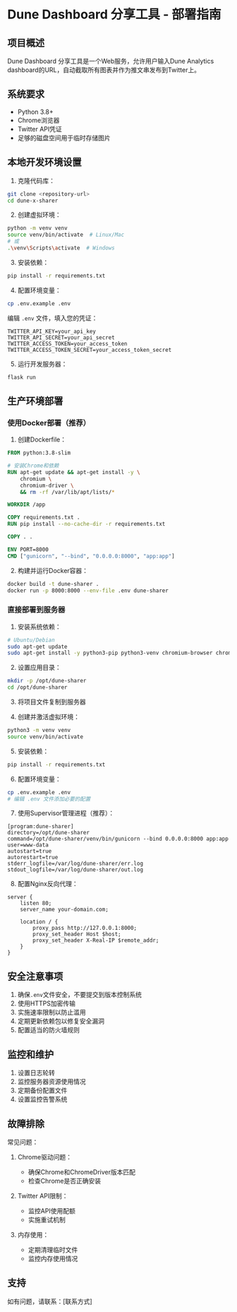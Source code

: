 # Dune Dashboard 分享工具 - 部署指南

## 项目概述
Dune Dashboard 分享工具是一个Web服务，允许用户输入Dune Analytics dashboard的URL，自动截取所有图表并作为推文串发布到Twitter上。

## 系统要求
- Python 3.8+
- Chrome浏览器
- Twitter API凭证
- 足够的磁盘空间用于临时存储图片

## 本地开发环境设置

1. 克隆代码库：
```bash
git clone <repository-url>
cd dune-x-sharer
```

2. 创建虚拟环境：
```bash
python -m venv venv
source venv/bin/activate  # Linux/Mac
# 或
.\venv\Scripts\activate  # Windows
```

3. 安装依赖：
```bash
pip install -r requirements.txt
```

4. 配置环境变量：
```bash
cp .env.example .env
```
编辑 `.env` 文件，填入您的凭证：
```
TWITTER_API_KEY=your_api_key
TWITTER_API_SECRET=your_api_secret
TWITTER_ACCESS_TOKEN=your_access_token
TWITTER_ACCESS_TOKEN_SECRET=your_access_token_secret
```

5. 运行开发服务器：
```bash
flask run
```

## 生产环境部署

### 使用Docker部署（推荐）

1. 创建Dockerfile：
```dockerfile
FROM python:3.8-slim

# 安装Chrome和依赖
RUN apt-get update && apt-get install -y \
    chromium \
    chromium-driver \
    && rm -rf /var/lib/apt/lists/*

WORKDIR /app

COPY requirements.txt .
RUN pip install --no-cache-dir -r requirements.txt

COPY . .

ENV PORT=8000
CMD ["gunicorn", "--bind", "0.0.0.0:8000", "app:app"]
```

2. 构建并运行Docker容器：
```bash
docker build -t dune-sharer .
docker run -p 8000:8000 --env-file .env dune-sharer
```

### 直接部署到服务器

1. 安装系统依赖：
```bash
# Ubuntu/Debian
sudo apt-get update
sudo apt-get install -y python3-pip python3-venv chromium-browser chromium-chromedriver
```

2. 设置应用目录：
```bash
mkdir -p /opt/dune-sharer
cd /opt/dune-sharer
```

3. 将项目文件复制到服务器

4. 创建并激活虚拟环境：
```bash
python3 -m venv venv
source venv/bin/activate
```

5. 安装依赖：
```bash
pip install -r requirements.txt
```

6. 配置环境变量：
```bash
cp .env.example .env
# 编辑 .env 文件添加必要的配置
```

7. 使用Supervisor管理进程（推荐）：
```
[program:dune-sharer]
directory=/opt/dune-sharer
command=/opt/dune-sharer/venv/bin/gunicorn --bind 0.0.0.0:8000 app:app
user=www-data
autostart=true
autorestart=true
stderr_logfile=/var/log/dune-sharer/err.log
stdout_logfile=/var/log/dune-sharer/out.log
```

8. 配置Nginx反向代理：
```nginx
server {
    listen 80;
    server_name your-domain.com;

    location / {
        proxy_pass http://127.0.0.1:8000;
        proxy_set_header Host $host;
        proxy_set_header X-Real-IP $remote_addr;
    }
}
```

## 安全注意事项

1. 确保`.env`文件安全，不要提交到版本控制系统
2. 使用HTTPS加密传输
3. 实施速率限制以防止滥用
4. 定期更新依赖包以修复安全漏洞
5. 配置适当的防火墙规则

## 监控和维护

1. 设置日志轮转
2. 监控服务器资源使用情况
3. 定期备份配置文件
4. 设置监控告警系统

## 故障排除

常见问题：

1. Chrome驱动问题：
   - 确保Chrome和ChromeDriver版本匹配
   - 检查Chrome是否正确安装

2. Twitter API限制：
   - 监控API使用配额
   - 实施重试机制

3. 内存使用：
   - 定期清理临时文件
   - 监控内存使用情况

## 支持

如有问题，请联系：[联系方式]
